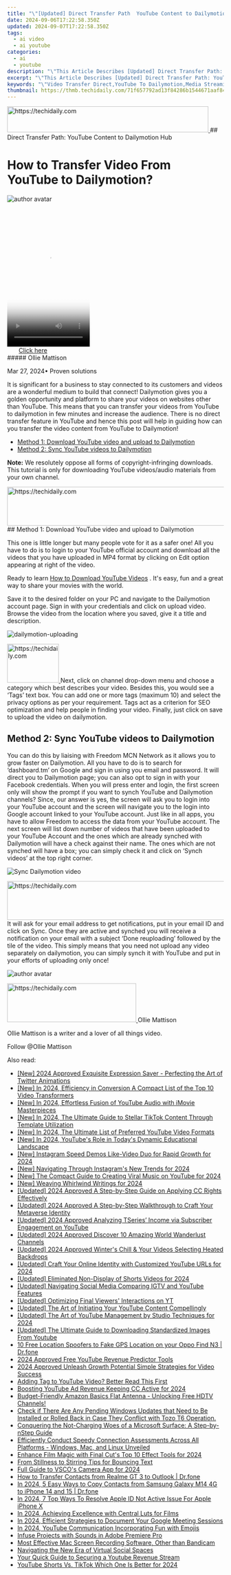 ```yaml
---
title: "\"[Updated] Direct Transfer Path  YouTube Content to Dailymotion Hub\""
date: 2024-09-06T17:22:58.350Z
updated: 2024-09-07T17:22:58.350Z
tags:
  - ai video
  - ai youtube
categories:
  - ai
  - youtube
description: "\"This Article Describes [Updated] Direct Transfer Path: YouTube Content to Dailymotion Hub\""
excerpt: "\"This Article Describes [Updated] Direct Transfer Path: YouTube Content to Dailymotion Hub\""
keywords: "\"Video Transfer Direct,YouTube To Dailymotion,Media Streaming Direct,YouTube Upload Hub,Direct Dailymotion Upload,Content to Platform Switch,Cross-Platform Media Shift\""
thumbnail: https://thmb.techidaily.com/71f657792ad13f84286b1544671aaf8455260b87c02f1f22e6d755ac15543040.jpg
---
```


<!-- affiliate ads begin -->
<a href="https://aligracehair.sjv.io/c/5597632/2115936/19272" target="_top" id="2115936">
  <img src="//a.impactradius-go.com/display-ad/19272-2115936" border="0" alt="https://techidaily.com" width="468" height="60"/>
</a>
<img height="0" width="0" src="https://aligracehair.sjv.io/i/5597632/2115936/19272" style="position:absolute;visibility:hidden;" border="0" />
<!-- affiliate ads end -->
## Direct Transfer Path: YouTube Content to Dailymotion Hub

# How to Transfer Video From YouTube to Dailymotion?

![author avatar](https://images.wondershare.com/filmora/article-images/ollie-mattison.jpg)

<!-- affiliate ads begin -->
<span id="1702748">
					<video width="192" height="320" style="cursor:pointer"
           poster="//a.impactradius-go.com/display-clicktoplayimage/1702748.png"
           onclick="if(!this.playClicked){this.play();this.setAttribute('controls',true);this.playClicked=true;}">
	   <source src="//a.impactradius-go.com/display-ad/18544-1702748">
	   <img src="//a.impactradius-go.com/display-clicktoplayimage/1702748.png" style="border: none; height: 100%; width: 100%; object-fit: contain">
	</video>
	<div style="width:120px;text-align:center"><a href="javascript:window.open(decodeURIComponent('https%3A%2F%2Ftwopages.pxf.io%2Fc%2F5597632%2F1702748%2F18544'), '_blank');void(0);">Click here</a></div>
</span>
<img height="0" width="0" src="https://imp.pxf.io/i/5597632/1702748/18544" style="position:absolute;visibility:hidden;" border="0" />
<!-- affiliate ads end -->
##### Ollie Mattison

 Mar 27, 2024• Proven solutions

It is significant for a business to stay connected to its customers and videos are a wonderful medium to build that connect! Dailymotion gives you a golden opportunity and platform to share your videos on websites other than YouTube. This means that you can transfer your videos from YouTube to dailymotion in few minutes and increase the audience. There is no direct transfer feature in YouTube and hence this post will help in guiding how can you transfer the video content from YouTube to Dailymotion!

* [Method 1: Download YouTube video and upload to Dailymotion](#part1)
* [Method 2: Sync YouTube videos to Dailymotion](#part2)

**Note:** We resolutely oppose all forms of copyright-infringing downloads. This tutorial is only for downloading YouTube videos/audio materials from your own channel.

<!-- affiliate ads begin -->
<a href="https://appsumo.8odi.net/c/5597632/2118313/7443" target="_top" id="2118313">
  <img src="//a.impactradius-go.com/display-ad/7443-2118313" border="0" alt="https://techidaily.com" width="600" height="90"/>
</a>
<img height="0" width="0" src="https://appsumo.8odi.net/i/5597632/2118313/7443" style="position:absolute;visibility:hidden;" border="0" />
<!-- affiliate ads end -->
## Method 1: Download YouTube video and upload to Dailymotion

This one is little longer but many people vote for it as a safer one! All you have to do is to login to your YouTube official account and download all the videos that you have uploaded in MP4 format by clicking on Edit option appearing at right of the video.

Ready to learn [How to Download YouTube Videos](https://tools.techidaily.com/wondershare/filmora/download/) . It's easy, fun and a great way to share your movies with the world.

Save it to the desired folder on your PC and navigate to the Dailymotion account page. Sign in with your credentials and click on upload video. Browse the video from the location where you saved, give it a title and description.

![dailymotion-uploading](https://images.wondershare.com/filmora/article-images/dailymotion-uploading.jpg)

<!-- affiliate ads begin -->
<a href="https://aligracehair.sjv.io/c/5597632/2135350/19272" target="_top" id="2135350">
  <img src="//a.impactradius-go.com/display-ad/19272-2135350" border="0" alt="https://techidaily.com" width="120" height="90"/>
</a>
<img height="0" width="0" src="https://aligracehair.sjv.io/i/5597632/2135350/19272" style="position:absolute;visibility:hidden;" border="0" />
<!-- affiliate ads end -->
Next, click on channel drop-down menu and choose a category which best describes your video. Besides this, you would see a ‘Tags’ text box. You can add one or more tags (maximum 10) and select the privacy options as per your requirement. Tags act as a criterion for SEO optimization and help people in finding your video. Finally, just click on save to upload the video on dailymotion.

## Method 2: Sync YouTube videos to Dailymotion

You can do this by liaising with Freedom MCN Network as it allows you to grow faster on Dailymotion. All you have to do is to search for ‘dashboard.tm’ on Google and sign in using you email and password. It will direct you to Dailymotion page; you can also opt to sign in with your Facebook credentials. When you will press enter and login, the first screen only will show the prompt if you want to synch YouTube and Dailymotion channels? Since, our answer is yes, the screen will ask you to login into your YouTube account and the screen will navigate you to the login into Google account linked to your YouTube account. Just like in all apps, you have to allow Freedom to access the data from your YouTube account. The next screen will list down number of videos that have been uploaded to your YouTube Account and the ones which are already synched with Dailymotion will have a check against their name. The ones which are not synched will have a box; you can simply check it and click on ‘Synch videos’ at the top right corner.

![Sync Dailymotion video](https://images.wondershare.com/filmora/article-images/sync-dailymotion-video.jpg)

<!-- affiliate ads begin -->
<a href="https://ursime.pxf.io/c/5597632/2136545/16384" target="_top" id="2136545">
  <img src="//a.impactradius-go.com/display-ad/16384-2136545" border="0" alt="https://techidaily.com" width="728" height="90"/>
</a>
<img height="0" width="0" src="https://ursime.pxf.io/i/5597632/2136545/16384" style="position:absolute;visibility:hidden;" border="0" />
<!-- affiliate ads end -->
It will ask for your email address to get notifications, put in your email ID and click on Sync. Once they are active and synched you will receive a notification on your email with a subject ‘Done reuploading’ followed by the tile of the video. This simply means that you need not upload any video separately on dailymotion, you can simply synch it with YouTube and put in your efforts of uploading only once!

![author avatar](https://images.wondershare.com/filmora/article-images/ollie-mattison.jpg)

<!-- affiliate ads begin -->
<a href="https://united.elfm.net/c/5597632/2139557/4704" target="_top" id="2139557">
  <img src="//a.impactradius-go.com/display-ad/4704-2139557" border="0" alt="https://techidaily.com" width="300" height="90"/>
</a>
<img height="0" width="0" src="https://united.elfm.net/i/5597632/2139557/4704" style="position:absolute;visibility:hidden;" border="0" />
<!-- affiliate ads end -->
Ollie Mattison

Ollie Mattison is a writer and a lover of all things video.

Follow @Ollie Mattison


<ins class="adsbygoogle"
     style="display:block"
     data-ad-format="autorelaxed"
     data-ad-client="ca-pub-7571918770474297"
     data-ad-slot="1223367746"></ins>



<ins class="adsbygoogle"
     style="display:block"
     data-ad-client="ca-pub-7571918770474297"
     data-ad-slot="8358498916"
     data-ad-format="auto"
     data-full-width-responsive="true"></ins>





<span class="atpl-alsoreadstyle">Also read:</span>
<div><ul>
<li><a href="https://twitter-videos.techidaily.com/new-2024-approved-exquisite-expression-saver-perfecting-the-art-of-twitter-animations/"><u>[New] 2024 Approved Exquisite Expression Saver - Perfecting the Art of Twitter Animations</u></a></li>
<li><a href="https://youtube-blog.techidaily.com/n-2024-efficiency-in-conversion-a-compact-list-of-the-top-10-video-transformers/"><u>[New] In 2024, Efficiency in Conversion A Compact List of the Top 10 Video Transformers</u></a></li>
<li><a href="https://youtube-blog.techidaily.com/n-2024-effortless-fusion-of-youtube-audio-with-imovie-masterpieces/"><u>[New] In 2024, Effortless Fusion of YouTube Audio with iMovie Masterpieces</u></a></li>
<li><a href="https://tiktok-video-files.techidaily.com/new-in-2024-the-ultimate-guide-to-stellar-tiktok-content-through-template-utilization/"><u>[New] In 2024, The Ultimate Guide to Stellar TikTok Content Through Template Utilization</u></a></li>
<li><a href="https://youtube-blog.techidaily.com/n-2024-the-ultimate-list-of-preferred-youtube-video-formats/"><u>[New] In 2024, The Ultimate List of Preferred YouTube Video Formats</u></a></li>
<li><a href="https://youtube-blog.techidaily.com/n-2024-youtubes-role-in-todays-dynamic-educational-landscape/"><u>[New] In 2024, YouTube's Role in Today's Dynamic Educational Landscape</u></a></li>
<li><a href="https://instagram-video-recordings.techidaily.com/new-instagram-speed-demos-like-video-duo-for-rapid-growth-for-2024/"><u>[New] Instagram Speed Demos Like-Video Duo for Rapid Growth for 2024</u></a></li>
<li><a href="https://instagram-video-recordings.techidaily.com/new-navigating-through-instagrams-new-trends-for-2024/"><u>[New] Navigating Through Instagram's New Trends for 2024</u></a></li>
<li><a href="https://youtube-blog.techidaily.com/he-compact-guide-to-creating-viral-music-on-youtube-for-2024/"><u>[New] The Compact Guide to Creating Viral Music on YouTube for 2024</u></a></li>
<li><a href="https://youtube-blog.techidaily.com/eaving-whirlwind-writings-for-2024/"><u>[New] Weaving Whirlwind Writings for 2024</u></a></li>
<li><a href="https://facebook-video-footage.techidaily.com/updated-2024-approved-a-step-by-step-guide-on-applying-cc-rights-effectively/"><u>[Updated] 2024 Approved A Step-by-Step Guide on Applying CC Rights Effectively</u></a></li>
<li><a href="https://fox-direct.techidaily.com/updated-2024-approved-a-step-by-step-walkthrough-to-craft-your-metaverse-identity/"><u>[Updated] 2024 Approved A Step-by-Step Walkthrough to Craft Your Metaverse Identity</u></a></li>
<li><a href="https://youtube-blog.techidaily.com/ed-2024-approved-analyzing-tseries-income-via-subscriber-engagement-on-youtube/"><u>[Updated] 2024 Approved Analyzing TSeries’ Income via Subscriber Engagement on YouTube</u></a></li>
<li><a href="https://youtube-blog.techidaily.com/ed-2024-approved-discover-10-amazing-world-wanderlust-channels/"><u>[Updated] 2024 Approved Discover 10 Amazing World Wanderlust Channels</u></a></li>
<li><a href="https://youtube-blog.techidaily.com/ed-2024-approved-winters-chill-and-your-videos-selecting-heated-backdrops/"><u>[Updated] 2024 Approved Winter's Chill & Your Videos Selecting Heated Backdrops</u></a></li>
<li><a href="https://youtube-blog.techidaily.com/ed-craft-your-online-identity-with-customized-youtube-urls-for-2024/"><u>[Updated] Craft Your Online Identity with Customized YouTube URLs for 2024</u></a></li>
<li><a href="https://youtube-blog.techidaily.com/ed-eliminated-non-display-of-shorts-videos-for-2024/"><u>[Updated] Eliminated Non-Display of Shorts Videos for 2024</u></a></li>
<li><a href="https://youtube-blog.techidaily.com/ed-navigating-social-media-comparing-igtv-and-youtube-features/"><u>[Updated] Navigating Social Media Comparing IGTV and YouTube Features</u></a></li>
<li><a href="https://youtube-blog.techidaily.com/ed-optimizing-final-viewers-interactions-on-yt/"><u>[Updated] Optimizing Final Viewers' Interactions on YT</u></a></li>
<li><a href="https://youtube-blog.techidaily.com/ed-the-art-of-initiating-your-youtube-content-compellingly/"><u>[Updated] The Art of Initiating Your YouTube Content Compellingly</u></a></li>
<li><a href="https://youtube-blog.techidaily.com/ed-the-art-of-youtube-management-by-studio-techniques-for-2024/"><u>[Updated] The Art of YouTube Management by Studio Techniques for 2024</u></a></li>
<li><a href="https://youtube-blog.techidaily.com/ed-the-ultimate-guide-to-downloading-standardized-images-from-youtube/"><u>[Updated] The Ultimate Guide to Downloading Standardized Images From Youtube</u></a></li>
<li><a href="https://android-location.techidaily.com/10-free-location-spoofers-to-fake-gps-location-on-your-oppo-find-n3-drfone-by-drfone-virtual/"><u>10 Free Location Spoofers to Fake GPS Location on your Oppo Find N3 | Dr.fone</u></a></li>
<li><a href="https://youtube-blog.techidaily.com/approved-free-youtube-revenue-predictor-tools/"><u>2024 Approved Free YouTube Revenue Predictor Tools</u></a></li>
<li><a href="https://youtube-blog.techidaily.com/approved-unleash-growth-potential-simple-strategies-for-video-success/"><u>2024 Approved Unleash Growth Potential Simple Strategies for Video Success</u></a></li>
<li><a href="https://youtube-blog.techidaily.com/g-tag-to-youtube-video-better-read-this-first/"><u>Adding Tag to YouTube Video? Better Read This First</u></a></li>
<li><a href="https://youtube-blog.techidaily.com/ing-youtube-ad-revenue-keeping-cc-active-for-2024/"><u>Boosting YouTube Ad Revenue Keeping CC Active for 2024</u></a></li>
<li><a href="https://buynow-tips.techidaily.com/budget-friendly-amazon-basics-flat-antenna-unlocking-free-hdtv-channels/"><u>Budget-Friendly Amazon Basics Flat Antenna - Unlocking Free HDTV Channels!</u></a></li>
<li><a href="https://sound-issues.techidaily.com/check-if-there-are-any-pending-windows-updates-that-need-to-be-installed-or-rolled-back-in-case-they-conflict-with-tozo-t6-operation/"><u>Check if There Are Any Pending Windows Updates that Need to Be Installed or Rolled Back in Case They Conflict with Tozo T6 Operation.</u></a></li>
<li><a href="https://common-error.techidaily.com/conquering-the-not-charging-woes-of-a-microsoft-surface-a-step-by-nstep-guide/"><u>Conquering the Not-Charging Woes of a Microsoft Surface: A Step-by-nStep Guide</u></a></li>
<li><a href="https://win-dash.techidaily.com/efficiently-conduct-speedy-connection-assessments-across-all-platforms-windows-mac-and-linux-unveiled/"><u>Efficiently Conduct Speedy Connection Assessments Across All Platforms - Windows, Mac, and Linux Unveiled</u></a></li>
<li><a href="https://fox-glue.techidaily.com/enhance-film-magic-with-final-cuts-top-10-effect-tools-for-2024/"><u>Enhance Film Magic with Final Cut's Top 10 Effect Tools for 2024</u></a></li>
<li><a href="https://youtube-blog.techidaily.com/stillness-to-stirring-tips-for-bouncing-text/"><u>From Stillness to Stirring Tips for Bouncing Text</u></a></li>
<li><a href="https://some-knowledge.techidaily.com/full-guide-to-vscos-camera-app-for-2024/"><u>Full Guide to VSCO's Camera App for 2024</u></a></li>
<li><a href="https://blog-min.techidaily.com/how-to-transfer-contacts-from-realme-gt-3-to-outlook-drfone-by-drfone-transfer-from-android-transfer-from-android/"><u>How to Transfer Contacts from Realme GT 3 to Outlook | Dr.fone</u></a></li>
<li><a href="https://android-transfer.techidaily.com/in-2024-5-easy-ways-to-copy-contacts-from-samsung-galaxy-m14-4g-to-iphone-14-and-15-drfone-by-drfone-transfer-from-android-transfer-from-android/"><u>In 2024, 5 Easy Ways to Copy Contacts from Samsung Galaxy M14 4G to iPhone 14 and 15 | Dr.fone</u></a></li>
<li><a href="https://ios-unlock.techidaily.com/in-2024-7-top-ways-to-resolve-apple-id-not-active-issue-for-apple-iphone-x-by-drfone-ios/"><u>In 2024, 7 Top Ways To Resolve Apple ID Not Active Issue For Apple iPhone X</u></a></li>
<li><a href="https://extra-information.techidaily.com/in-2024-achieving-excellence-with-central-luts-for-films/"><u>In 2024, Achieving Excellence with Central Luts for Films</u></a></li>
<li><a href="https://screen-capture.techidaily.com/in-2024-efficient-strategies-to-document-your-google-meeting-sessions/"><u>In 2024, Efficient Strategies to Document Your Google Meeting Sessions</u></a></li>
<li><a href="https://youtube-blog.techidaily.com/24-youtube-communication-incorporating-fun-with-emojis/"><u>In 2024, YouTube Communication Incorporating Fun with Emojis</u></a></li>
<li><a href="https://fox-info.techidaily.com/infuse-projects-with-sounds-in-adobe-premiere-pro/"><u>Infuse Projects with Sounds in Adobe Premiere Pro</u></a></li>
<li><a href="https://desktop-recording.techidaily.com/most-effective-mac-screen-recording-software-other-than-bandicam/"><u>Most Effective Mac Screen Recording Software, Other than Bandicam</u></a></li>
<li><a href="https://facebook.techidaily.com/navigating-the-new-era-of-virtual-social-spaces/"><u>Navigating the New Era of Virtual Social Spaces</u></a></li>
<li><a href="https://youtube-blog.techidaily.com/quick-guide-to-securing-a-youtube-revenue-stream/"><u>Your Quick Guide to Securing a Youtube Revenue Stream</u></a></li>
<li><a href="https://youtube-blog.techidaily.com/be-shorts-vs-tiktok-which-one-is-better-for-2024/"><u>YouTube Shorts Vs. TikTok Which One Is Better for 2024</u></a></li>
</ul></div>
